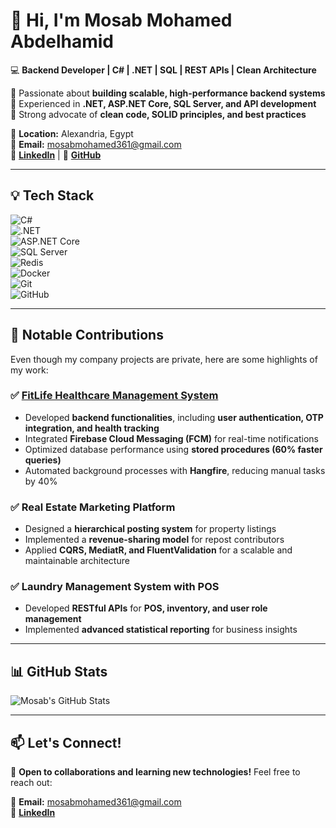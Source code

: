 # 👋 Hi, I'm Mosab Mohamed Abdelhamid  
💻 **Backend Developer | C# | .NET | SQL | REST APIs | Clean Architecture**  

🔹 Passionate about **building scalable, high-performance backend systems**  
🔹 Experienced in **.NET, ASP.NET Core, SQL Server, and API development**  
🔹 Strong advocate of **clean code, SOLID principles, and best practices**  

📍 **Location:** Alexandria, Egypt  
📧 **Email:** [mosabmohamed361@gmail.com](mailto:mosabmohamed361@gmail.com)  
🔗 **[LinkedIn](https://linkedin.com/in/mosab-mohamed-0b8316131)** | 🔗 **[GitHub](https://github.com/mosabmohamed3)**  

---

## 💡 Tech Stack  
![C#](https://img.shields.io/badge/-C%23-239120?style=flat&logo=csharp&logoColor=white)  
![.NET](https://img.shields.io/badge/-.NET-512BD4?style=flat&logo=dotnet&logoColor=white)  
![ASP.NET Core](https://img.shields.io/badge/-ASP.NET_Core-5C2D91?style=flat&logo=dotnet)  
![SQL Server](https://img.shields.io/badge/-SQL%20Server-CC2927?style=flat&logo=microsoft-sql-server)  
![Redis](https://img.shields.io/badge/-Redis-DC382D?style=flat&logo=redis)  
![Docker](https://img.shields.io/badge/-Docker-2496ED?style=flat&logo=docker)  
![Git](https://img.shields.io/badge/-Git-F05032?style=flat&logo=git&logoColor=white)  
![GitHub](https://img.shields.io/badge/-GitHub-181717?style=flat&logo=github)  

---

## 🚀 Notable Contributions  
Even though my company projects are private, here are some highlights of my work:  

### ✅ [FitLife Healthcare Management System](https://apps.apple.com/sa/app/fitlife-nutrition-and-fitness/id6450390199)  
- Developed **backend functionalities**, including **user authentication, OTP integration, and health tracking**  
- Integrated **Firebase Cloud Messaging (FCM)** for real-time notifications  
- Optimized database performance using **stored procedures (60% faster queries)**  
- Automated background processes with **Hangfire**, reducing manual tasks by 40%  

### ✅ Real Estate Marketing Platform  
- Designed a **hierarchical posting system** for property listings  
- Implemented a **revenue-sharing model** for repost contributors  
- Applied **CQRS, MediatR, and FluentValidation** for a scalable and maintainable architecture  

### ✅ Laundry Management System with POS  
- Developed **RESTful APIs** for **POS, inventory, and user role management**  
- Implemented **advanced statistical reporting** for business insights  

---

## 📊 GitHub Stats  
![Mosab's GitHub Stats](https://github-readme-stats.vercel.app/api?username=mosabmohamed3&show_icons=true&theme=dark)  

---

## 📫 Let's Connect!  
💼 **Open to collaborations and learning new technologies!** Feel free to reach out:  

📧 **Email:** [mosabmohamed361@gmail.com](mailto:mosabmohamed361@gmail.com)  
🔗 **[LinkedIn](https://linkedin.com/in/mosab-mohamed-0b8316131)**  
